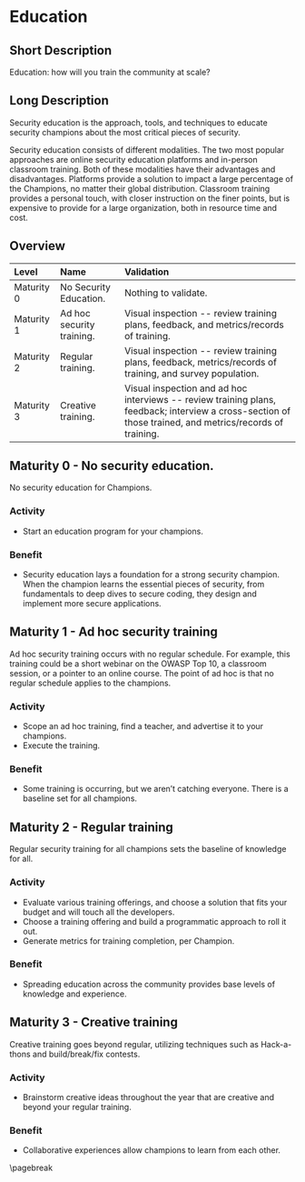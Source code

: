 # Education

## Short Description
Education: how will you train the community at scale?

## Long Description
Security education is the approach, tools, and techniques to educate security champions about the most critical pieces of security.

Security education consists of different modalities. The two most popular approaches are online security education platforms and in-person classroom training. Both of these modalities have their advantages and disadvantages. Platforms provide a solution to impact a large percentage of the Champions, no matter their global distribution. Classroom training provides a personal touch, with closer instruction on the finer points, but is expensive to provide for a large organization, both in resource time and cost.

## Overview

| Level | Name | Validation |
|:---|:---|:---|
| Maturity 0 | No Security Education. | Nothing to validate.
| Maturity 1 | Ad hoc security training. | Visual inspection -- review training plans, feedback, and metrics/records of training.
| Maturity 2 | Regular training. | Visual inspection -- review training plans, feedback, metrics/records of training, and survey population.
| Maturity 3 | Creative training. | Visual inspection and ad hoc interviews -- review training plans, feedback; interview a cross-section of those trained, and metrics/records of training.

## Maturity 0 - No security education.
No security education for Champions.

### Activity
* Start an education program for your champions.
  
### Benefit
* Security education lays a foundation for a strong security champion. When the champion learns the essential pieces of security, from fundamentals to deep dives to secure coding, they design and implement more secure applications.

## Maturity 1 - Ad hoc security training
Ad hoc security training occurs with no regular schedule. For example, this training could be a short webinar on the OWASP Top 10, a classroom session, or a pointer to an online course. The point of ad hoc is that no regular schedule applies to the champions.

### Activity
* Scope an ad hoc training, find a teacher, and advertise it to your champions.
* Execute the training. 

### Benefit
* Some training is occurring, but we aren’t catching everyone. There is a baseline set for all champions.

## Maturity 2 - Regular training
Regular security training for all champions sets the baseline of knowledge for all.

### Activity
* Evaluate various training offerings, and choose a solution that fits your budget and will touch all the developers.
* Choose a training offering and build a programmatic approach to roll it out.
* Generate metrics for training completion, per Champion.

### Benefit
* Spreading education across the community provides base levels of knowledge and experience.

## Maturity 3 - Creative training
Creative training goes beyond regular, utilizing techniques such as Hack-a-thons and build/break/fix contests.

### Activity
* Brainstorm creative ideas throughout the year that are creative and beyond your regular training.

### Benefit
* Collaborative experiences allow champions to learn from each other.

\pagebreak
